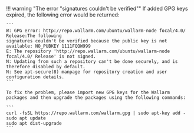 !!! warning "The error "signatures couldn't be verified""
    If added GPG keys expired, the following error would be returned:

    ```
    W: GPG error: http://repo.wallarm.com/ubuntu/wallarm-node focal/4.0/ Release:The following
    signatures couldn't be verified because the public key is not available: NO_PUBKEY 1111FQQW999
    E: The repository 'http://repo.wallarm.com/ubuntu/wallarm-node focal/4.0/ Release' is not signed.
    N: Updating from such a repository can't be done securely, and is therefore disabled by default.
    N: See apt-secure(8) manpage for repository creation and user configuration details.
    ```

    To fix the problem, please import new GPG keys for the Wallarm packages and then upgrade the packages using the following commands:

    ```
    curl -fsSL https://repo.wallarm.com/wallarm.gpg | sudo apt-key add -
    sudo apt update
    sudo apt dist-upgrade
    ```
